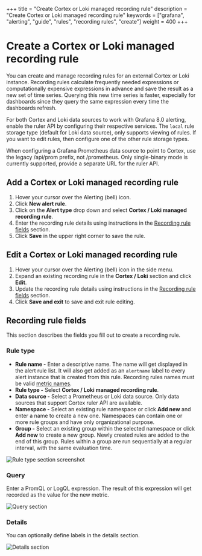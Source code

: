 +++
title = "Create Cortex or Loki managed recording rule"
description = "Create Cortex or Loki managed recording rule"
keywords = ["grafana", "alerting", "guide", "rules", "recording rules", "create"]
weight = 400
+++

# Create a Cortex or Loki managed recording rule

You can create and manage recording rules for an external Cortex or Loki instance. Recording rules calculate frequently needed expressions or computationally expensive expressions in advance and save the result as a new set of time series. Querying this new time series is faster, especially for dashboards since they query the same expression every time the dashboards refresh.

For both Cortex and Loki data sources to work with Grafana 8.0 alerting, enable the ruler API by configuring their respective services. The `local` rule storage type (default for Loki data source), only supports viewing of rules. If you want to edit rules, then configure one of the other rule storage types.

When configuring a Grafana Prometheus data source to point to Cortex, use the legacy /api/prom prefix, not /prometheus. Only single-binary mode is currently supported, provide a separate URL for the ruler API.

## Add a Cortex or Loki managed recording rule

1. Hover your cursor over the Alerting (bell) icon.
1. Click **New alert rule**.
1. Click on the **Alert type** drop down and select **Cortex / Loki managed recording rule**.
1. Enter the recording rule details using instructions in the [Recording rule fields](#recording-rule-fields) section.
1. Click **Save** in the upper right corner to save the rule.

## Edit a Cortex or Loki managed recording rule

1. Hover your cursor over the Alerting (bell) icon in the side menu.
1. Expand an existing recording rule in the **Cortex / Loki** section and click **Edit**.
1. Update the recording rule details using instructions in the [Recording rule fields](#recording-rule-fields) section.
1. Click **Save and exit** to save and exit rule editing.

## Recording rule fields

This section describes the fields you fill out to create a recording rule.

### Rule type

- **Rule name -** Enter a descriptive name. The name will get displayed in the alert rule list. It will also get added as an `alertname` label to every alert instance that is created from this rule. Recording rules names must be valid [metric names](https://prometheus.io/docs/concepts/data_model/#metric-names-and-labels).
- **Rule type -** Select **Cortex / Loki managed recording rule**.
- **Data source -** Select a Prometheus or Loki data source. Only data sources that support Cortex ruler API are available.
- **Namespace -** Select an existing rule namespace or click **Add new** and enter a name to create a new one. Namespaces can contain one or more rule groups and have only organizational purpose.
- **Group -** Select an existing group within the selected namespace or click **Add new** to create a new group. Newly created rules are added to the end of this group. Rules within a group are run sequentially at a regular interval, with the same evaluation time.

![Rule type section screenshot](/static/img/docs/alerting/unified/rule-edit-cortex-recording-rule-8-2.png 'Rule type section screenshot')

### Query

Enter a PromQL or LogQL expression. The result of this expression will get recorded as the value for the new metric.

![Query section](/static/img/docs/alerting/unified/rule-edit-cortex-recording-rule-query-8-2.png 'Query section screenshot')

### Details

You can optionally define labels in the details section.

![Details section](/static/img/docs/alerting/unified/rule-recording-rule-labels-8-2.png 'Details section screenshot')
